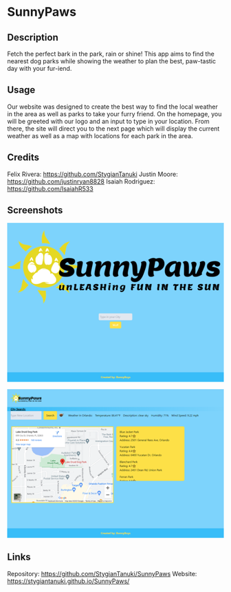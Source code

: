 # SunnyPaws 

## Description

Fetch the perfect bark in the park, rain or shine! This app aims to find the nearest dog parks while showing the weather to plan the best, paw-tastic day with your fur-iend.

## Usage

Our website was designed to create the best way to find the local weather in the area as well as parks to take your furry friend. On the homepage, you will be greeted with our logo and an input to type in your location. From there, the site will direct you to the next page which will display the current weather as well as a map with locations for each park in the area.

## Credits

Felix Rivera: https://github.com/StygianTanuki 
Justin Moore: https://github.com/justinryan8828
Isaiah Rodriguez: https://github.com/IsaiahR533

## Screenshots

![Screenshot of Website](./images/_C__Users_Felix_Documents_UCF_Projects_Project_1_SunnyPaws_index.html.png)

![Screenshot of Website](./images/_C__Users_Felix_Documents_UCF_Projects_Project_1_SunnyPaws_location.html.png)
## Links

Repository: https://github.com/StygianTanuki/SunnyPaws
Website: https://stygiantanuki.github.io/SunnyPaws/